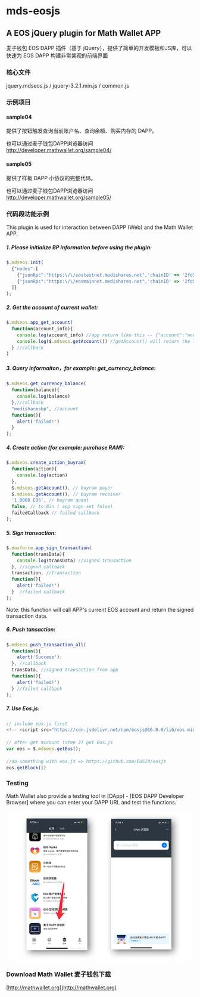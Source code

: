 # mds-eosjs

## A EOS jQuery plugin for Math Wallet APP

麦子钱包 EOS DAPP 插件（基于 jQuery），提供了简单的开发模板和JS库，可以快速为 EOS DAPP 构建非常美观的前端界面

### 核心文件

jquery.mdseos.js / jquery-3.2.1.min.js / common.js

### 示例项目

#### sample04

提供了按钮触发查询当前账户名、查询余额、购买内存的 DAPP。

也可以通过麦子钱包DAPP浏览器访问 http://developer.mathwallet.org/sample04/

#### sample05

提供了样板 DAPP 小协议的完整代码。

也可以通过麦子钱包DAPP浏览器访问 http://developer.mathwallet.org/sample05/

### 代码段功能示例

This plugin is used for interaction between DAPP (Web) and the Math Wallet APP.

##### 1. Please initialize BP information before using the plugin:

``` javascript
$.mdseos.init(
  {"nodes":[
    {"jsonRpc":"https:\/\/eostestnet.medishares.net",'chainID' => '2fd52147e10512439ec675898682d1baff40a5d530726244600ba145e2393444'}, // 0: testnet-node
    {"jsonRpc":"https:\/\/eosmainnet.medishares.net",'chainID' => '2fd52147e10512439ec675898682d1baff40a5d530726244600ba145e2393444'}  // 1: mainnet-node
  ]}
);
```


##### 2. Get the account of current wallet:

``` javascript
$.mdseos.app_get_account(
  function(account_info){
    console.log(account_info) //app return like this -- {"account":"medisharesbp","node":"1"}
    console.log($.mdseos.getAccount()) //getAccount() will return the latest account from app or setAccount()
  } //callback
)
```


##### 3. Query informaiton，for example: get_currency_balance:

``` javascript
$.mdseos.get_currency_balance(
  function(balance){
    console.log(balance)
  },//callback
  "medisharesbp", //account
  function(){
    alert('failed!')
  }
);
```


##### 4. Create action (for example: purchase RAM):

``` javascript
$.mdseos.create_action_buyram(
  function(action){
    console.log(action)
  },
  $.mdseos.getAccount(), // buyram payer
  $.mdseos.getAccount(), // buyram receiver
  '1.0000 EOS', // buyram quant
  false, // to Bin ( app sign set false)
  failedCallback // failed callback
);
```


##### 5. Sign transaction:

``` javascript
$.eosforce.app_sign_transaction(
  function(transData){
    console.log(transData) //signed transaction
  }, //signed callback
  transaction, //transaction
  function(){
    alert('failed!')
  }  //failed callback
);
```

Note: this function will call APP's current EOS account and return the signed transaction data.


##### 6. Push tansaction:

``` javascript
$.mdseos.push_transaction_all(
  function(){
    alert('Success');
  }, //callback
  transData, //signed transaction from app
  function(){
    alert('failed!')
  } //failed callback
);
```


##### 7. Use Eos.js:

``` javascript
// include eos.js first
<!-- <script src="https://cdn.jsdelivr.net/npm/eosjs@16.0.0/lib/eos.min.js"></script> -->

// after get account (step 2) get Eos.js
var eos = $.mdseos.getEos();

//do something with eos.js => https://github.com/EOSIO/eosjs
eos.getBlock(1)
```


### Testing

Math Wallet also provide a testing tool in [DApp] - [EOS DAPP Developer Browser] where you can enter your DAPP URL and test the functions.

![](https://github.com/MediShares/mds-eosjs/blob/master/image/testing.jpg)


### Download Math Wallet 麦子钱包下载

[http://mathwallet.org](http://mathwallet.org)
